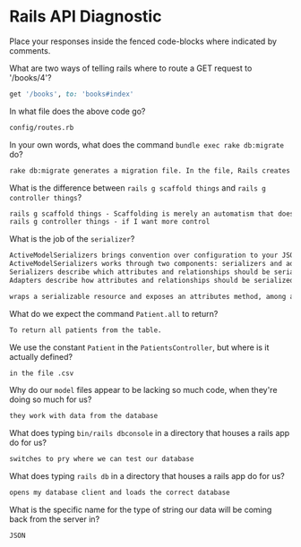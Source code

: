# Rails API Diagnostic

Place your responses inside the fenced code-blocks where indicated by comments.


What are two ways of telling rails where to route a GET request to '/books/4'?

```rb
get '/books', to: 'books#index'
```

In what file does the above code go?

```md
config/routes.rb
```

In your own words, what does the command `bundle exec rake db:migrate` do?

```md
rake db:migrate generates a migration file. In the file, Rails creates a class that inherits from ActiveRecord:: Migration. In other words, this is Rails way of telling the database what to do. The class will have generated methods specified by what you command.
```

What is the difference between `rails g scaffold things` and
`rails g controller things`?

```md
rails g scaffold things - Scaffolding is merely an automatism that does the work for us for some basic things.
rails g controller things - if I want more control 
```

What is the job of the `serializer`?

```md
ActiveModelSerializers brings convention over configuration to your JSON generation.
ActiveModelSerializers works through two components: serializers and adapters.
Serializers describe which attributes and relationships should be serialized.
Adapters describe how attributes and relationships should be serialized.

wraps a serializable resource and exposes an attributes method, among a few others. It allows you to specify which attributes and associations should be represented in the serializatation of the resource.
```

What do we expect the command `Patient.all` to return?

```md
To return all patients from the table.
```

We use the constant `Patient` in the `PatientsController`, but where is it
actually defined?

```md
in the file .csv
```

Why do our `model` files appear to be lacking so much code, when they're doing
so much for us?

```md
they work with data from the database
```

What does typing `bin/rails dbconsole` in a directory that houses a rails app do for
us?

```md
switches to pry where we can test our database
```

What does typing `rails db` in a directory that houses a rails app do for us?

```md
opens my database client and loads the correct database
```

What is the specific name for the type of string our data will be coming back
from the server in?

```md
JSON
```
